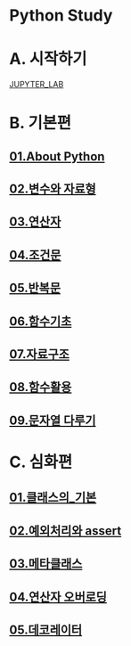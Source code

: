 # Python Study

# A. 시작하기

[JUPYTER_LAB](./[01]Getting-Started/installation.ipynb)

# B. 기본편

## [01.About Python](./[02]Basic/01.About_Python.ipynb)
## [02.변수와 자료형](./[02]Basic/02.변수와_자료형.ipynb)
## [03.연산자](./[02]Basic/03.연산자.ipynb)
## [04.조건문](./[02]Basic/04.조건문.ipynb)
## [05.반복문](./[02]Basic/05.반복문.ipynb)
## [06.함수기초](./[02]Basic/06.함수기초.ipynb)
## [07.자료구조](./[02]Basic/07.자료구조.ipynb)
## [08.함수활용](./[02]Basic/08.함수활용.ipynb)
## [09.문자열 다루기](./[02]Basic/09.문자열_다루기.ipynb)

# C. 심화편

## [01.클래스의_기본](./[03]Advanced/01.클래스의_기본.ipynb)
## [02.예외처리와 assert](./[03]Advanced/02.예외처리와_assert.ipynb)
## [03.메타클래스](./[03]Advanced/03.메타클래스.ipynb)
## [04.연산자 오버로딩](./[03]Advanced/04.연산자_오버로딩.ipynb)
## [05.데코레이터](./[03]Advanced/05.데코레이터.ipynb)